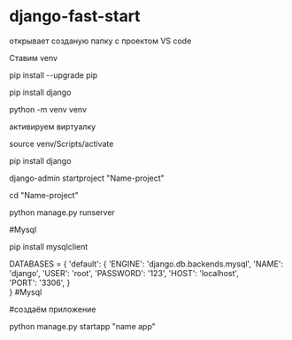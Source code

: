 # django-fast-start

открывает созданую папку с проектом VS code

Ставим venv

pip install --upgrade pip

pip install django

python -m venv venv

активируем виртуалку

source venv/Scripts/activate

pip install django

django-admin startproject "Name-project"

cd "Name-project"

python manage.py runserver

#Mysql

pip install mysqlclient

DATABASES = {
    'default': {
        'ENGINE': 'django.db.backends.mysql', 
        'NAME': 'django',
        'USER': 'root',
        'PASSWORD': '123',
        'HOST': 'localhost',   
        'PORT': '3306',
    }    
}
#Mysql

#создаём приложение 

python manage.py startapp "name app"
